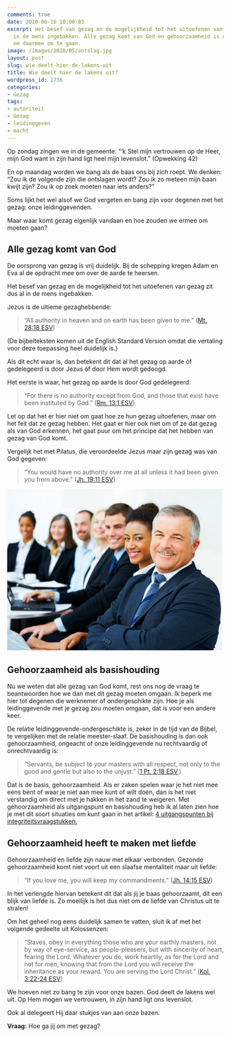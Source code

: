 ```yaml
---
comments: true
date: 2010-06-16 10:00:03
excerpt: Het besef van gezag en de mogelijkheid tot het uitoefenen van gezag zit al
  in de mens ingebakken. Alle gezag komt van God en gehoorzaamheid is de basishouding
  om daarmee om te gaan.
image: /images/2010/05/ontslag.jpg
layout: post
slug: wie-deelt-hier-de-lakens-uit
title: Wie deelt hier de lakens uit?
wordpress_id: 1736
categories:
- Gezag
tags:
- autoriteit
- Gezag
- leidinggeven
- macht
---
```


Op zondag zingen we in de gemeente:
“‘k Stel mijn vertrouwen op de Heer, mijn God
want in zijn hand ligt heel mijn levenslot.” (Opwekking 42)

En op maandag worden we bang als de baas ons bij zich roept. We denken: “Zou ik de volgende zijn die ontslagen wordt? Zou ik zo meteen mijn baan kwijt zijn? Zou ik op zoek moeten naar iets anders?”

Soms lijkt het wel alsof we God vergeten en bang zijn voor degenen met het gezag: onze leidinggevenden.

Maar waar komt gezag eigenlijk vandaan en hoe zouden we ermee om moeten gaan?





## Alle gezag komt van God


De oorsprong van gezag is vrij duidelijk. Bij de schepping kregen Adam en Eva al de opdracht mee om over de aarde te heersen.

Het besef van gezag en de mogelijkheid tot het uitoefenen van gezag zit dus al in de mens ingebakken.

Jezus is de ultieme gezaghebbende:


> “All authority in heaven and on earth has been given to me.” ([Mt. 28:18 ESV](http://www.biblegateway.com/passage/?search=Mt.%2028:18&version=ESV))



(De bijbelteksten komen uit de English Standard Version omdat die vertaling voor deze toepassing heel duidelijk is.)

Als dit echt waar is, dan betekent dit dat al het gezag op aarde óf gedelegeerd is door Jezus óf door Hem wordt gedoogd.

Het eerste is waar, het gezag op aarde is door God gedelegeerd:


> “For there is no authority except from God, and those that exist have been instituted by God.” ([Rm. 13:1 ESV](http://www.biblegateway.com/passage/?search=Rm.%2013:1&version=ESV))



Let op dat het er hier niet om gaat hoe ze hun gezag uitoefenen, maar om het feit dat ze gezag hebben. Het gaat er hier ook niet om of ze dat gezag als van God erkennen, het gaat puur om het principe dat het hebben van gezag van God komt.

Vergelijk het met Pilatus, die veroordeelde Jezus maar zijn gezag was van God gegeven:


> “You would have no authority over me at all unless it had been given you from above.” ([Jh. 19:11 ESV](http://www.biblegateway.com/passage/?search=Joh.%2019:11&version=ESV))



![](/images/2009/11/CEO.jpg)



## Gehoorzaamheid als basishouding


Nu we weten dat alle gezag van God komt, rest ons nog de vraag te beantwoorden hoe we dan met dit gezag moeten omgaan. Ik beperk me hier tot degenen die werknemer of ondergeschikte zijn. Hoe je als leidinggevende met je gezag zou moeten omgaan, dat is voor een andere keer.

De relatie leidinggevende-ondergeschikte is, zeker in de tijd van de Bijbel, te vergelijken met de relatie meester-slaaf. De basishouding is dan ook gehoorzaamheid, ongeacht of onze leidinggevende nu rechtvaardig of onrechtvaardig is:


> “Servants, be subject to your masters with all respect, not only to the good and gentle but also to the unjust.” ([1 Pt. 2:18 ESV](http://www.biblegateway.com/passage/?search=1%20Pt.%202:18&version=ESV),)



Dat is de basis, gehoorzaamheid. Als er zaken spelen waar je het niet mee eens bent of waar je niet aan mee kunt of wilt doen, dan is het niet verstandig om direct met je hakken in het zand te weigeren. Met gehoorzaamheid als uitgangspunt en basishouding heb ik al laten zien hoe je met dit soort situaties om kunt gaan in het artikel: [4 uitgangspunten bij integriteitsvraagstukken.](/2010/05/03/4-uitgangspunten-bij-integriteitsvraagstukken/)



## Gehoorzaamheid heeft te maken met liefde


Gehoorzaamheid en liefde zijn nauw met elkaar verbonden. Gezonde gehoorzaamheid komt niet voort uit een slaafse mentaliteit maar uit liefde:


> “If you love me, you will keep my commandments.” ([Jh. 14:15 ESV](http://www.biblegateway.com/passage/?search=Joh.%2014:15&version=ESV))



In het verlengde hiervan betekent dit dat als jij je baas gehoorzaamt, dit een blijk van liefde is. Zo moeilijk is het dus niet om de liefde van Christus uit te stralen!

Om het geheel nog eens duidelijk samen te vatten, sluit ik af met het volgende gedeelte uit Kolossenzen:


> “Slaves, obey in everything those who are your earthly masters, not by way of eye-service, as people-pleasers, but with sincerity of heart, fearing the Lord. Whatever you do, work heartily, as for the Lord and not for men, knowing that from the Lord you will receive the inheritance as your reward. You are serving the Lord Christ.” ([Kol. 3:22-24 ESV](http://www.biblegateway.com/passage/?search=col.%203:22-24&version=ESV))



We hoeven niet zo bang te zijn voor onze bazen. God deelt de lakens wel uit. Op Hem mogen we vertrouwen, in zijn hand ligt ons levenslot.

Ook al delegeert Hij daar stukjes van aan onze bazen.

**Vraag:** Hoe ga jij om met gezag?

